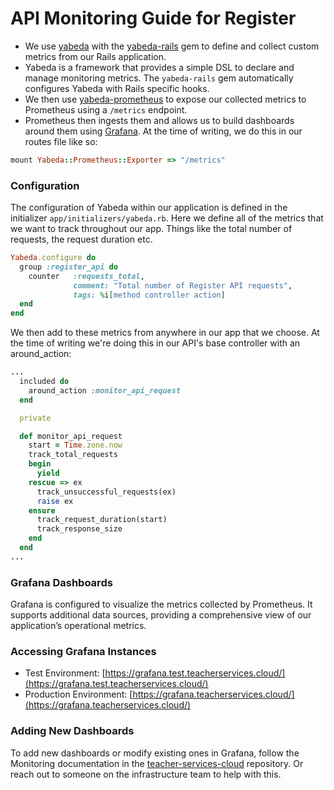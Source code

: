 # API Monitoring Guide for Register

* We use [yabeda](https://github.com/yabeda-rb/yabeda) with the [yabeda-rails](https://github.com/yabeda-rb/yabeda-rails) gem to define and collect custom metrics from our Rails application. 
* Yabeda is a framework that provides a simple DSL to declare and manage monitoring metrics. The `yabeda-rails` gem automatically configures Yabeda with Rails specific hooks. 
* We then use [yabeda-prometheus](https://github.com/yabeda-rb/yabeda-prometheus) to expose our collected metrics to Prometheus using a `/metrics` endpoint. 
* Prometheus then ingests them and allows us to build dashboards around them using [Grafana](https://grafana.com). At the time of writing, we do this in our routes file like so: 

```ruby
mount Yabeda::Prometheus::Exporter => "/metrics"
```

### Configuration

The configuration of Yabeda within our application is defined in the initializer `app/initializers/yabeda.rb`. Here we define all of the metrics that we want to track throughout our app. Things like the total number of requests, the request duration etc. 

```ruby
Yabeda.configure do
  group :register_api do
    counter   :requests_total,
              comment: "Total number of Register API requests",
              tags: %i[method controller action]
  end
end
```

We then add to these metrics from anywhere in our app that we choose. At the time of writing we're doing this in our API's base controller with an around_action: 

```ruby
...
  included do
    around_action :monitor_api_request
  end

  private

  def monitor_api_request
    start = Time.zone.now
    track_total_requests
    begin
      yield
    rescue => ex
      track_unsuccessful_requests(ex)
      raise ex
    ensure
      track_request_duration(start)
      track_response_size
    end
  end
...
```

### Grafana Dashboards

Grafana is configured to visualize the metrics collected by Prometheus. It supports additional data sources, providing a comprehensive view of our application’s operational metrics.

### Accessing Grafana Instances

* Test Environment: [https://grafana.test.teacherservices.cloud/](https://grafana.test.teacherservices.cloud/)
* Production Environment: [https://grafana.teacherservices.cloud/](https://grafana.teacherservices.cloud/)

### Adding New Dashboards

To add new dashboards or modify existing ones in Grafana, follow the Monitoring documentation in the [teacher-services-cloud](https://github.com/DFE-Digital/teacher-services-cloud/blob/main/documentation/developer-onboarding.md#monitoring) repository. Or reach out to someone on the infrastructure team to help with this.
